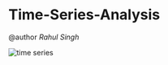 # Time-Series-Analysis
@author *Rahul Singh*

![time series](https://user-images.githubusercontent.com/57325166/95171618-cdf7e000-07d3-11eb-8add-28ca35949d49.png)




